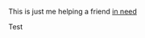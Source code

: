 This is just me helping a friend [in need](https://twitter.com/wesbos/status/985953715092971521)

Test
